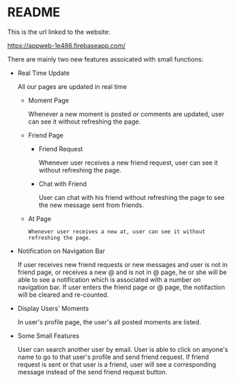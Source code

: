 # README

This is the url linked to the website:

https://appweb-1e486.firebaseapp.com/


There are mainly two new features assoicated with small functions:

- Real Time Update


    All our pages are updated in real time


    - Moment Page

        Whenever a new moment is posted or comments are updated, user can see it without refreshing the page.

    - Friend Page

        - Friend Request
            
            Whenever user receives a new friend request, user can see it without refreshing the page.

        - Chat with Friend

            User can chat with his friend without refreshing the page to see the new message sent from friends.

    - At Page

          Whenever user receives a new at, user can see it without refreshing the page.

- Notification on Navigation Bar

    If user receives new friend requests or new messages and user is not in friend page, or receives a new @ and is not in @ page, he or she will be able to see a notification which is associated with a number on navigation bar. If user enters the friend page or @ page, the notifaction will be cleared and re-counted.

- Display Users' Moments
    
    In user's profile page, the user's all posted moments are listed.

- Some Small Features

    User can search another user by email. 
    User is able to click on anyone's name to go to that user's profile and send friend request.
    If friend request is sent or that user is a friend, user will see a corresponding message instead of the send friend request button.
